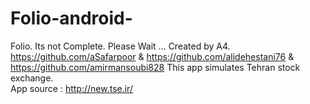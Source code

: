 # Folio-android-
Folio. Its not Complete. Please Wait ...
Created by A4. https://github.com/aSafarpoor & https://github.com/alidehestani76 & https://github.com/amirmansoubi828
This app simulates Tehran stock exchange.\
App source : http://new.tse.ir/
